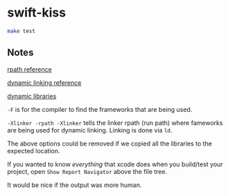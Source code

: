 # swift-kiss

```bash
make test
```

## Notes

[rpath reference](https://blog.krzyzanowskim.com/2018/12/05/rpath-what/)

[dynamic linking reference](https://medium.com/livefront/how-to-add-a-dynamic-swift-framework-to-a-command-line-tool-bab6426d6c31)

[dynamic libraries](https://developer.apple.com/library/archive/documentation/DeveloperTools/Conceptual/DynamicLibraries/100-Articles/OverviewOfDynamicLibraries.html)

`-F` is for the compiler to find the frameworks that are being used.

`-Xlinker -rpath -Xlinker` tells the linker rpath (run path) where fameworks are being used for dynamic linking.  Linking is done via `ld`.

The above options could be removed if we copied all the libraries to the expected location.

If you wanted to know _everything_ that xcode does when you build/test your project, open `Show Report Navigator` above the file tree.

It would be nice if the output was more human.
